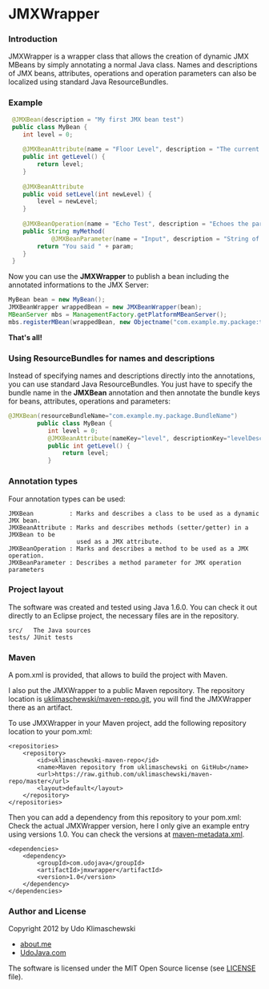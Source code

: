 JMXWrapper
===

### Introduction

JMXWrapper is a wrapper class that allows the creation of dynamic JMX MBeans by simply annotating a normal Java class.
Names and descriptions of JMX beans, attributes, operations and operation parameters can also be localized using standard Java ResourceBundles.

### Example

````java
 @JMXBean(description = "My first JMX bean test")
 public class MyBean {
 	int level = 0;
 
 	@JMXBeanAttribute(name = "Floor Level", description = "The current floor level")
 	public int getLevel() {
 		return level;
 	}
 
 	@JMXBeanAttribute
 	public void setLevel(int newLevel) {
 		level = newLevel;
 	}
 
 	@JMXBeanOperation(name = "Echo Test", description = "Echoes the parameter back to you")
 	public String myMethod(
 			@JMXBeanParameter(name = "Input", description = "String of what to echo") String param) {
 		return "You said " + param;
 	}
 }
````
Now you can use the **JMXWrapper** to publish a bean including the annotated informations to the JMX Server:

````java 
MyBean bean = new MyBean();
JMXBeanWrapper wrappedBean = new JMXBeanWrapper(bean);
MBeanServer mbs = ManagementFactory.getPlatformMBeanServer();
mbs.registerMBean(wrappedBean, new Objectname("com.example.my.package:type=TestBean,name=My Bean"));
````
**That's all!**

### Using ResourceBundles for names and descriptions

Instead of specifying names and descriptions directly into the annotations, you can use standard Java ResourceBundles.
You just have to specify the bundle name in the **JMXBean** annotation and then annotate the bundle keys for beans, attributes, operations and parameters:

````java
@JMXBean(resourceBundleName="com.example.my.package.BundleName")
        public class MyBean {
           int level = 0;
           @JMXBeanAttribute(nameKey="level", descriptionKey="levelDescription")
           public int getLevel() {
               return level;
           }
````
### Annotation types

Four annotation types can be used:

    JMXBean          : Marks and describes a class to be used as a dynamic JMX bean. 
    JMXBeanAttribute : Marks and describes methods (setter/getter) in a JMXBean to be
                       used as a JMX attribute. 
    JMXBeanOperation : Marks and describes a method to be used as a JMX operation. 
    JMXBeanParameter : Describes a method parameter for JMX operation parameters 

### Project layout

The software was created and tested using Java 1.6.0.
You can check it out directly to an Eclipse project, the necessary files are in the repository.

    src/   The Java sources
    tests/ JUnit tests

### Maven

A pom.xml is provided, that allows to build the project with Maven.

I also put the JMXWrapper to a public Maven repository. The repository location is [uklimaschewski/maven-repo.git](https://github.com/uklimaschewski/maven-repo.git), you will find the JMXWrapper there as an artifact.

To use JMXWrapper in your Maven project, add the following repository location to your pom.xml:

    <repositories>
        <repository>
            <id>uklimaschewski-maven-repo</id>
            <name>Maven repository from uklimaschewski on GitHub</name>
            <url>https://raw.github.com/uklimaschewski/maven-repo/master</url>
            <layout>default</layout>
        </repository>
    </repositories>

Then you can add a dependency from this repository to your pom.xml:
Check the actual JMXWrapper version, here I only give an example entry using versions 1.0.
You can check the versions at [maven-metadata.xml](https://raw.github.com/uklimaschewski/maven-repo/master/com/udojava/jmxwrapper/maven-metadata.xml).

    <dependencies>
        <dependency>
            <groupId>com.udojava</groupId>
            <artifactId>jmxwrapper</artifactId>
            <version>1.0</version>
        </dependency>
    </dependencies>
 
### Author and License

Copyright 2012 by Udo Klimaschewski
- [about.me](http://about.me/udo.klimaschewski)
- [UdoJava.com](http://UdoJava.com)

The software is licensed under the MIT Open Source license (see [LICENSE](https://github.com/uklimaschewski/JMXWrapper/blob/master/LICENSE) file).

